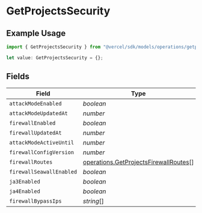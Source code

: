 # GetProjectsSecurity

## Example Usage

```typescript
import { GetProjectsSecurity } from "@vercel/sdk/models/operations/getprojects.js";

let value: GetProjectsSecurity = {};
```

## Fields

| Field                                                                                          | Type                                                                                           | Required                                                                                       | Description                                                                                    |
| ---------------------------------------------------------------------------------------------- | ---------------------------------------------------------------------------------------------- | ---------------------------------------------------------------------------------------------- | ---------------------------------------------------------------------------------------------- |
| `attackModeEnabled`                                                                            | *boolean*                                                                                      | :heavy_minus_sign:                                                                             | N/A                                                                                            |
| `attackModeUpdatedAt`                                                                          | *number*                                                                                       | :heavy_minus_sign:                                                                             | N/A                                                                                            |
| `firewallEnabled`                                                                              | *boolean*                                                                                      | :heavy_minus_sign:                                                                             | N/A                                                                                            |
| `firewallUpdatedAt`                                                                            | *number*                                                                                       | :heavy_minus_sign:                                                                             | N/A                                                                                            |
| `attackModeActiveUntil`                                                                        | *number*                                                                                       | :heavy_minus_sign:                                                                             | N/A                                                                                            |
| `firewallConfigVersion`                                                                        | *number*                                                                                       | :heavy_minus_sign:                                                                             | N/A                                                                                            |
| `firewallRoutes`                                                                               | [operations.GetProjectsFirewallRoutes](../../models/operations/getprojectsfirewallroutes.md)[] | :heavy_minus_sign:                                                                             | N/A                                                                                            |
| `firewallSeawallEnabled`                                                                       | *boolean*                                                                                      | :heavy_minus_sign:                                                                             | N/A                                                                                            |
| `ja3Enabled`                                                                                   | *boolean*                                                                                      | :heavy_minus_sign:                                                                             | N/A                                                                                            |
| `ja4Enabled`                                                                                   | *boolean*                                                                                      | :heavy_minus_sign:                                                                             | N/A                                                                                            |
| `firewallBypassIps`                                                                            | *string*[]                                                                                     | :heavy_minus_sign:                                                                             | N/A                                                                                            |